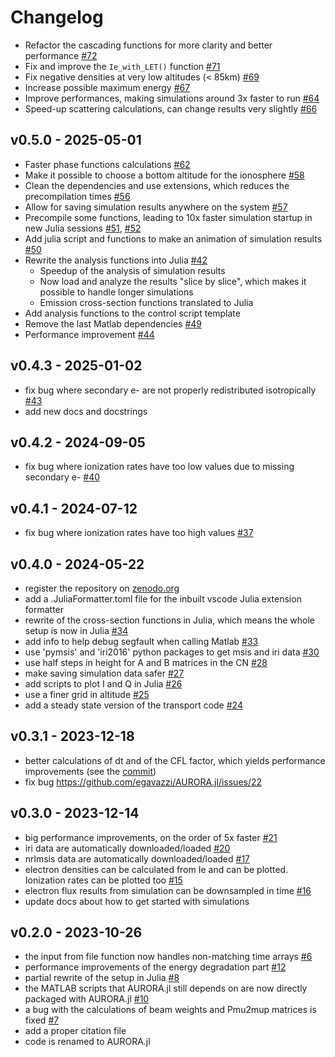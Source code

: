 # Changelog
- Refactor the cascading functions for more clarity and better performance [#72](https://github.com/egavazzi/AURORA.jl/pull/72)
- Fix and improve the `Ie_with_LET()` function [#71](https://github.com/egavazzi/AURORA.jl/pull/68)
- Fix negative densities at very low altitudes (< 85km) [#69](https://github.com/egavazzi/AURORA.jl/pull/69)
- Increase possible maximum energy [#67](https://github.com/egavazzi/AURORA.jl/pull/67)
- Improve performances, making simulations around 3x faster to run [#64](https://github.com/egavazzi/AURORA.jl/pull/64)
- Speed-up scattering calculations, can change results very slightly [#66](https://github.com/egavazzi/AURORA.jl/pull/66)

## v0.5.0 - 2025-05-01
- Faster phase functions calculations [#62](https://github.com/egavazzi/AURORA.jl/pull/62)
- Make it possible to choose a bottom altitude for the ionosphere [#58](https://github.com/egavazzi/AURORA.jl/pull/58)
- Clean the dependencies and use extensions, which reduces the precompilation times [#56](https://github.com/egavazzi/AURORA.jl/pull/56)
- Allow for saving simulation results anywhere on the system [#57](https://github.com/egavazzi/AURORA.jl/pull/57)
- Precompile some functions, leading to 10x faster simulation startup in new Julia sessions [#51](https://github.com/egavazzi/AURORA.jl/pull/51), [#52](https://github.com/egavazzi/AURORA.jl/pull/52)
- Add julia script and functions to make an animation of simulation results [#50](https://github.com/egavazzi/AURORA.jl/pull/50)
- Rewrite the analysis functions into Julia [#42](https://github.com/egavazzi/AURORA.jl/pull/42)
  - Speedup of the analysis of simulation results
  - Now load and analyze the results "slice by slice", which makes it possible to handle longer simulations
  - Emission cross-section functions translated to Julia
- Add analysis functions to the control script template 
- Remove the last Matlab dependencies [#49](https://github.com/egavazzi/AURORA.jl/pull/49)
- Performance improvement [#44](https://github.com/egavazzi/AURORA.jl/pull/44)

## v0.4.3 - 2025-01-02
- fix bug where secondary e- are not properly redistributed isotropically [#43](https://github.com/egavazzi/AURORA.jl/pull/43)
- add new docs and docstrings

## v0.4.2 - 2024-09-05
- fix bug where ionization rates have too low values due to missing secondary e- [#40](https://github.com/egavazzi/AURORA.jl/pull/40)

## v0.4.1 - 2024-07-12
- fix bug where ionization rates have too high values [#37](https://github.com/egavazzi/AURORA.jl/pull/37)

## v0.4.0 - 2024-05-22
- register the repository on [zenodo.org](https://zenodo.org/)
- add a .JuliaFormatter.toml file for the inbuilt vscode Julia extension formatter
- rewrite of the cross-section functions in Julia, which means the whole setup is now in Julia [#34](https://github.com/egavazzi/AURORA.jl/pull/34)
- add info to help debug segfault when calling Matlab [#33](https://github.com/egavazzi/AURORA.jl/pull/33)
- use 'pymsis' and 'iri2016' python packages to get msis and iri data [#30](https://github.com/egavazzi/AURORA.jl/pull/30)
- use half steps in height for A and B matrices in the CN [#28](https://github.com/egavazzi/AURORA.jl/pull/28)
- make saving simulation data safer [#27](https://github.com/egavazzi/AURORA.jl/pull/27)
- add scripts to plot I and Q in Julia [#26](https://github.com/egavazzi/AURORA.jl/pull/26)
- use a finer grid in altitude [#25](https://github.com/egavazzi/AURORA.jl/pull/25)
- add a steady state version of the transport code [#24](https://github.com/egavazzi/AURORA.jl/pull/24)

## v0.3.1 - 2023-12-18
- better calculations of dt and of the CFL factor, which yields performance improvements (see the [commit](https://github.com/egavazzi/AURORA.jl/commit/31274452819201eb28d64be530baf85cb521e291))
- fix bug https://github.com/egavazzi/AURORA.jl/issues/22

## v0.3.0 - 2023-12-14
- big performance improvements, on the order of 5x faster [#21](https://github.com/egavazzi/AURORA.jl/pull/21)
- iri data are automatically downloaded/loaded [#20](https://github.com/egavazzi/AURORA.jl/pull/20)
- nrlmsis data are automatically downloaded/loaded [#17](https://github.com/egavazzi/AURORA.jl/pull/17)
- electron densities can be calculated from Ie and can be plotted. Ionization rates can be plotted too [#15](https://github.com/egavazzi/AURORA.jl/pull/15)
- electron flux results from simulation can be downsampled in time [#16](https://github.com/egavazzi/AURORA.jl/pull/16)
- update docs about how to get started with simulations

## v0.2.0 - 2023-10-26
- the input from file function now handles non-matching time arrays [#6](https://github.com/egavazzi/AURORA.jl/pull/6)
- performance improvements of the energy degradation part [#12](https://github.com/egavazzi/AURORA.jl/pull/12)
- partial rewrite of the setup in Julia [#8](https://github.com/egavazzi/AURORA.jl/pull/8)
- the MATLAB scripts that AURORA.jl still depends on are now directly packaged with AURORA.jl [#10](https://github.com/egavazzi/AURORA.jl/pull/10)
- a bug with the calculations of beam weights and Pmu2mup matrices is fixed [#7](https://github.com/egavazzi/AURORA.jl/issues/7)
- add a proper citation file
- code is renamed to AURORA.jl
